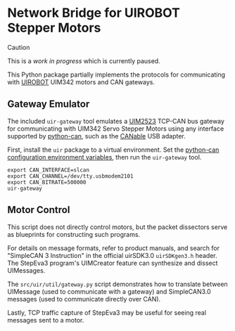 # Network Bridge for UIROBOT Stepper Motors

> [!CAUTION]
> This is a *work in progress* which is currently paused.


This Python package partially implements the protocols for communicating with [UIROBOT][] UIM342 motors and CAN gateways.

  [UIROBOT]: https://www.uirobot.com/


## Gateway Emulator

The included `uir-gateway` tool emulates a [UIM2523][] TCP-CAN bus gateway for communicating with UIM342 Servo Stepper Motors using any interface supported by [python-can][], such as the [CANable][] USB adapter.

First, install the `uir` package to a virtual environment. Set the [python-can configuration environment variables][python-can-env], then run the `uir-gateway` tool.

    export CAN_INTERFACE=slcan
    export CAN_CHANNEL=/dev/tty.usbmodem2101
    export CAN_BITRATE=500000
    uir-gateway

  [UIM2523]: https://www.uirobot.com/?products_17/42.html
  [python-can]: https://python-can.readthedocs.io/
  [python-can-env]: https://python-can.readthedocs.io/en/stable/configuration.html#environment-variables
  [CANable]: https://canable.io/


## Motor Control

This script does not directly control motors, but the packet dissectors serve as blueprints for constructing such programs.

For details on message formats, refer to product manuals, and search for "SimpleCAN 3 Instruction" in the official uirSDK3.0 `uirSDKgen3.h` header. The StepEva3 program's UIMCreator feature can synthesize and dissect UIMessages.

The `src/uir/util/gateway.py` script demonstrates how to translate between UIMessage (used to communicate with a gateway) and SimpleCAN3.0 messages (used to communicate directly over CAN).

Lastly, TCP traffic capture of StepEva3 may be useful for seeing real messages sent to a motor.
